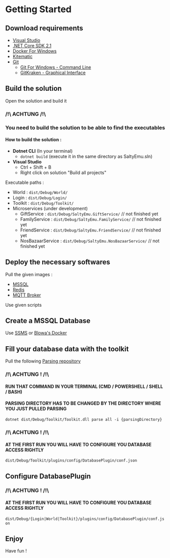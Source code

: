 # Getting Started

## Download requirements

* [Visual Studio](https://visualstudio.microsoft.com/thank-you-downloading-visual-studio/?sku=Community&rel=15)
* [.NET Core SDK 2.1](https://download.visualstudio.microsoft.com/download/pr/9b60a25e-5b31-4550-aae1-72516c1067f6/52e8387487fecef06266a7a19c97ddee/dotnet-sdk-2.1.500-win-gs-x64.exe)
* [Docker For Windows](https://download.docker.com/win/stable/Docker%20for%20Windows%20Installer.exe)
* [Kitematic](https://download.docker.com/kitematic/Kitematic-Windows.zip)
* [Git](http://rogerdudler.github.io/git-guide/)
    * [Git For Windows - Command Line](https://git-scm.com/download/win)
    * [GitKraken - Graphical Interface](https://www.gitkraken.com/download)

## Build the solution

Open the solution and build it

### /!\ ACHTUNG /!\
### You need to build the solution to be able to find the executables

#### How to build the solution :
* **Dotnet CLI** (In your terminal)
    * `dotnet build` (execute it in the same directory as SaltyEmu.sln)
* **Visual Studio**
    * Ctrl + Shift + B
    * Right click on solution "Build all projects"

Executable paths : 
* World : `dist/Debug/World/`
* Login : `dist/Debug/Login/`
* Toolkit : `dist/Debug/Toolkit/`
* Microservices (under development)
    * GiftService : `dist/Debug/SaltyEmu.GiftService/` // not finished yet
    * FamilyService : `dist/Debug/SaltyEmu.FamilyService/` // not finished yet
    * FriendService : `dist/Debug/SaltyEmu.FriendService/` // not finished yet
    * NosBazaarService : `dist/Debug/SaltyEmu.NosBazaarService/` // not finished yet


## Deploy the necessary softwares

Pull the given images : 

* [MSSQL](https://hub.docker.com/r/microsoft/mssql-server-linux/)
* [Redis](https://hub.docker.com/_/redis/)
* [MQTT Broker](https://hub.docker.com/r/emqx/emqx/)

Use given scripts


## Create a MSSQL Database

Use [SSMS](https://docs.microsoft.com/en-us/sql/ssms/download-sql-server-management-studio-ssms?view=sql-server-2017) or [Blowa's Docker](https://github.com/BlowaXD/docker-mssql-createdb-tool)


## Fill your database data with the toolkit

Pull the following [Parsing repository](https://github.com/BlowaXD/nostale-parsing)

### /!\ ACHTUNG ! /!\
#### RUN THAT COMMAND IN YOUR TERMINAL (CMD / POWERSHELL / SHELL / BASH)
#### PARSING DIRECTORY HAS TO BE CHANGED BY THE DIRECTORY WHERE YOU JUST PULLED PARSING
`dotnet dist/Debug/Toolkit/Toolkit.dll parse all -i {parsingDirectory}`

### /!\ ACHTUNG ! /!\
#### AT THE FIRST RUN YOU WILL HAVE TO CONFIGURE YOU DATABASE ACCESS RIGHTLY
`dist/Debug/Toolkit/plugins/config/DatabasePlugin/conf.json`

## Configure DatabasePlugin

### /!\ ACHTUNG ! /!\
#### AT THE FIRST RUN YOU WILL HAVE TO CONFIGURE YOU DATABASE ACCESS RIGHTLY
`dist/Debug/{Login|World|Toolkit}/plugins/config/DatabasePlugin/conf.json`

## Enjoy

Have fun !